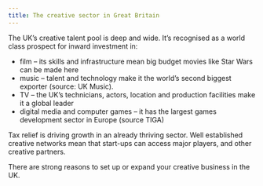 ```yaml
---
title: The creative sector in Great Britain
---
```

 
The UK’s creative talent pool is deep and wide. It’s recognised as a world class prospect for inward investment in:

-	film – its skills and infrastructure mean big budget movies like Star Wars can be made here 
-	music – talent and technology make it the world’s second biggest exporter (source: UK Music).
-	TV – the UK’s technicians, actors, location and production facilities make it a global leader
-	digital media and computer games – it has the largest games development sector in Europe (source TIGA)

Tax relief is driving growth in an already thriving sector. Well established creative networks mean that start-ups can access major players, and other creative partners.

There are strong reasons to set up or expand your creative business in the UK.    
